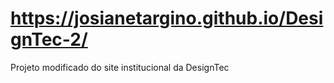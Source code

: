 # https://josianetargino.github.io/DesignTec-2/
Projeto modificado do site institucional da DesignTec
